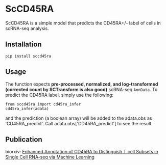 # ScCD45RA
ScCD45RA is a simple model that predicts the CD45RA+/- label of cells in scRNA-seq analysis.

## Installation
```
pip install sccd45ra
```

## Usage
The function expects **pre-processed, normalized, and log-transformed (corrected count by SCTransform is also good)** scRNA-seq `AnnData`. To predict the CD45RA label, simply use the following:

```
from sccd45ra import cd45ra_infer
cd45ra_infer(adata)
```

and the prediction (a boolean array) will be added to the adata.obs as 'CD45RA_predict'. Call adata.obs['CD45RA_predict'] to see the result.


## Publication
biorxiv: [Enhanced Annotation of CD45RA to Distinguish T cell Subsets in Single Cell RNA-seq via Machine Learning](https://www.biorxiv.org/content/10.1101/2023.05.23.541821v1.full)
